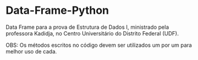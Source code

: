 # Data-Frame-Python
Data Frame para a prova de Estrutura de Dados I, ministrado pela professora Kadidja, no Centro Universitário do Distrito Federal (UDF).  

OBS: Os métodos escritos no código devem ser utilizados um por um para melhor uso de cada.
